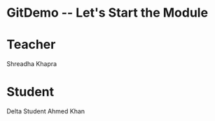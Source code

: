 # GitDemo -- Let's Start the Module


# Teacher 
Shreadha Khapra

# Student
Delta Student Ahmed Khan